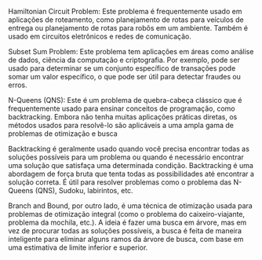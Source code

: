 Hamiltonian Circuit Problem: Este problema é frequentemente usado em aplicações de roteamento, como planejamento de rotas para veículos de entrega ou planejamento de rotas para robôs em um ambiente. Também é usado em circuitos eletrônicos e redes de comunicação.

Subset Sum Problem: Este problema tem aplicações em áreas como análise de dados, ciência da computação e criptografia. Por exemplo, pode ser usado para determinar se um conjunto específico de transações pode somar um valor específico, o que pode ser útil para detectar fraudes ou erros.

N-Queens (QNS): Este é um problema de quebra-cabeça clássico que é frequentemente usado para ensinar conceitos de programação, como backtracking. Embora não tenha muitas aplicações práticas diretas, os métodos usados para resolvê-lo são aplicáveis a uma ampla gama de problemas de otimização e busca



Backtracking é geralmente usado quando você precisa encontrar todas as soluções possíveis para um problema ou quando é necessário encontrar uma solução que satisfaça uma determinada condição. Backtracking é uma abordagem de força bruta que tenta todas as possibilidades até encontrar a solução correta. É útil para resolver problemas como o problema das N-Queens (QNS), Sudoku, labirintos, etc.

Branch and Bound, por outro lado, é uma técnica de otimização usada para problemas de otimização integral (como o problema do caixeiro-viajante, problema da mochila, etc.). A ideia é fazer uma busca em árvore, mas em vez de procurar todas as soluções possíveis, a busca é feita de maneira inteligente para eliminar alguns ramos da árvore de busca, com base em uma estimativa de limite inferior e superior.